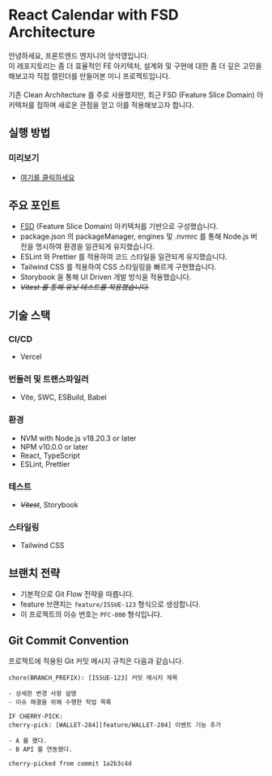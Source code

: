 # React Calendar with FSD Architecture
안녕하세요, 프론트엔드 엔지니어 양석영입니다.<br/>
이 레포지토리는 좀 더 효율적인 FE 아키텍처, 설계와 및 구현에 대한 좀 더 깊은 고민을 해보고자 직접 캘린더를 만들어본 미니 프로젝트입니다.<br/><br/>
기존 Clean Architecture 를 주로 사용했지만, 최근 FSD (Feature Slice Domain) 아키텍처를 접하며 새로운 관점을 얻고 이를 적용해보고자 합니다.

## 실행 방법
### 미리보기
- [여기를 클릭하세요](https://react-calendar-with-fsd.vercel.app)

## 주요 포인트
- [FSD](https://feature-sliced.design/) (Feature Slice Domain) 아키텍처를 기반으로 구성했습니다.
- package.json 의 packageManager, engines 및 .nvmrc 를 통해 Node.js 버전을 명시하여 환경을 일관되게 유지했습니다.
- ESLint 와 Prettier 를 적용하여 코드 스타일을 일관되게 유지했습니다.
- Tailwind CSS 를 적용하여 CSS 스타일링을 빠르게 구현했습니다.
- Storybook 을 통해 UI Driven 개발 방식을 적용했습니다.
- *~~Vitest 를 통해 유닛 테스트를 적용했습니다.~~*

## 기술 스택
### CI/CD
- Vercel

### 번들러 및 트랜스파일러
- Vite, SWC, ESBuild, Babel

### 환경
- NVM with Node.js v18.20.3 or later
- NPM v10.0.0 or later
- React, TypeScript
- ESLint, Prettier

### 테스트
- *~~Vitest~~*, Storybook

### 스타일링
- Tailwind CSS

## 브랜치 전략
- 기본적으로 Git Flow 전략을 따릅니다.
- feature 브랜치는 `feature/ISSUE-123` 형식으로 생성합니다.
- 이 프로젝트의 이슈 번호는 `PFC-000` 형식입니다.

## Git Commit Convention
프로젝트에 적용된 Git 커밋 메시지 규칙은 다음과 같습니다.

```plaintext
chore(BRANCH_PREFIX): [ISSUE-123] 커밋 메시지 제목

- 상세한 변경 사항 설명
- 이슈 해결을 위해 수행한 작업 목록

IF CHERRY-PICK:
cherry-pick: [WALLET-284][feature/WALLET-284] 이벤트 기능 추가

- A 를 했다.
- B API 를 연동했다.

cherry-picked from commit 1a2b3c4d
```